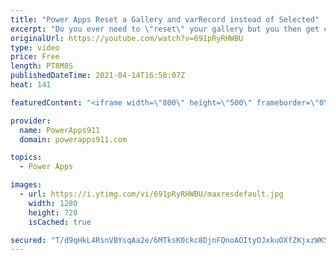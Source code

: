 ```yaml
---
title: "Power Apps Reset a Gallery and varRecord instead of Selected"
excerpt: "Do you ever need to \"reset\" your gallery but you then get confused by the selected item or how that affects the data in forms and other related controls? I bet you do. Good news I explain how to make it all better using varRecord and a couple of little changes to the way you normally build things. Pure"
originalUrl: https://youtube.com/watch?v=691pRyRHWBU
type: video
price: Free
length: PT8M8S
publishedDateTime: 2021-04-14T16:50:07Z
heat: 141

featuredContent: "<iframe width=\"800\" height=\"500\" frameborder=\"0\" src=\"https://www.youtube.com/embed/691pRyRHWBU\" allow=\"accelerometer; autoplay; encrypted-media; gyroscope; picture-in-picture\" allowfullscreen></iframe>"

provider:
  name: PowerApps911
  domain: powerapps911.com

topics:
  - Power Apps

images:
  - url: https://i.ytimg.com/vi/691pRyRHWBU/maxresdefault.jpg
    width: 1280
    height: 720
    isCached: true

secured: "T/d9qHkL4RsnVBYsqAa2e/6MTksK0ckc8DjnFQnoAOItyOJxkuOXfZKjxzWKS9l8be4TjXXyec7XrAKWKtup79VIRQVTOY579SGyMLt95Lh+2O7zA2fQresUtKvryqjp3jjXQmXZdjLf0bz43wvBaDVyrimyBRYs4giaaBuf5gwI06+Rv0hn+vkJJYKvRDNcj3Cc1HPzbnB4uBZfmgeaSBkQfjYINlcx00F96HqqVOKD8l3by3xhj/i2Fn5Jr2r3tUIv8Xio02uD1i+7R9OHQl1+1JhJIY4t57CwHc1K2kwtvSTpXsHfpiBuvliZjQWK6Aopaby2fmUItgHTRQ54TfDeC26nY5sdlXq3kuWtZ6LBUY/qykXbEbBRSw0fpU2Lazbmys6JewGcWHIOhw/16Q==;L66bvfEgLWE39AhvUbepZw=="
---
```


